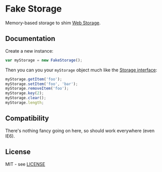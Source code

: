 Fake Storage
============

Memory-based storage to shim [Web Storage](http://www.w3.org/TR/webstorage/).

Documentation
-------------

Create a new instance:

```js
var myStorage = new FakeStorage();
```

Then you can you your `myStorage` object much like the [Storage interface](http://www.w3.org/TR/webstorage/#storage):

```js
myStorage.getItem('foo');
myStorage.setItem('foo', 'bar');
myStorage.removeItem('foo');
myStorage.key(2);
myStorage.clear();
myStorage.length;
```

Compatibility
-------------

There's nothing fancy going on here, so should work everywhere (even IE6).

License
-------

MIT - see [LICENSE](LICENSE)